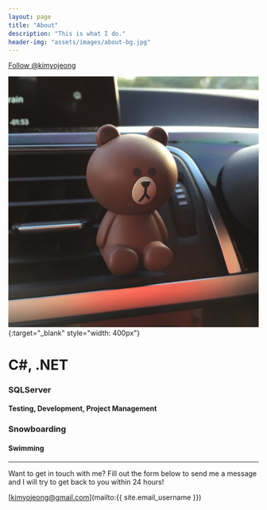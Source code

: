 ```yaml
---
layout: page
title: "About"
description: "This is what I do."
header-img: "assets/images/about-bg.jpg"
---
```


<!-- Place this tag where you want the button to render. -->
<a class="github-button" href="https://github.com/kimyojeong" data-size="large" aria-label="Follow @kimyojeong on GitHub">Follow @kimyojeong</a>
<!-- Place this tag in your head or just before your close body tag. -->
<script async defer src="https://buttons.github.io/buttons.js"></script>

![alt text](/assets/images/profile1.jpg "곰"){:target="_blank" style="width: 400px"}

# C\#, .NET
### SQLServer
#### Testing, Development, Project Management
### Snowboarding
#### Swimming

<div id="profile" data-json="{'baseUrl': '{{ site.url }}', 'author': {
    'name': '{{ site.author.name }}',
    'thumbnail': '{{ "/assets/images/profile.jpg" | prepend: site.baseurl }}',
    'description': '{{ site.description }}',
    'rss': '{{ "/feed.xml" | prepend: site.baseurl }}',
    'instagram': '{{ site.instagram_username }}',
    'twitter': '{{ site.twitter_username }}',
    'facebook': '{{ site.facebook_username }}',
    'github': '{{ site.github_username }}',
    'email': '{{ site.email_username }}'
}}"></div>

---

Want to get in touch with me? Fill out the form below to send me a message and I will try to get back to you within 24 hours!

[kimyojeong@gmail.com](mailto:{{ site.email_username }})